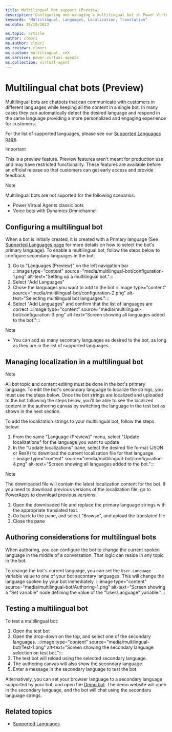 ```yaml
---
title: Multilingual bot support (Preview)
description: Configuring and managing a multilingual bot in Power Virtual Agents
keywords: "Multilingual, Languages, Localization, Translation"
ms.date: 10/19/2023

ms.topic: article
author: clmori
ms.author: clmori
ms.reviewr: clmori
ms.custom: multilingual, ceX
ms.service: power-virtual-agents
ms.collection: virtual-agent
---
```


# Multilingual chat bots (Preview)

Multilingual bots are chatbots that can communicate with customers in different languages while keeping all the content in a single bot. In many cases they can automatically detect the desired language and respond in the same language providing a more personalized and engaging experience for customers. 

For the list of supported languages, please see our [Supported Languages page](authoring-language-support.md).

> [!IMPORTANT]
> This is a preview feature. Preview features aren't meant for production use and may have restricted functionality. These features are available before an official release so that customers can get early access and provide feedback

> [!NOTE]
> Multilingual bots are not suported for the following scenarios:
> * Power Virtual Agents classic bots
> * Voice bots with Dynamics Omnichannel


## Configuring a multilingual bot
When a bot is initially created, it is created with a Primary language (See [Supported Languages page](authoring-language-support.md) for more details on how to select the bot's primary language). To enable a multilingual bot, follow the steps below to configure secondary languages in the bot:

1. Go to "Languages (Preview)" on the left navigation bar   
  :::image type="content" source="media/multilingual-bot/configuration-1.png" alt-text="Setting up a multilingual bot.":::
1. Select "Add Languages"
1. Chose the languages you want to add to the bot
  :::image type="content" source="media/multilingual-bot/configuration-2.png" alt-text="Selecting multilingual bot languages.":::
1. Select "Add Languages" and confirm that the list of languages are correct
  :::image type="content" source="media/multilingual-bot/configuration-3.png" alt-text="Screen showing all languages added to the bot.":::

> [!NOTE]
> - You can add as many secontary languages as desired to the bot, as long as they are in the list of supported languages.

## Managing localization in a multilingual bot

> [!NOTE]
> All bot topic and content editing must be done in the bot's primary language. To edit the bot's secondary language to localize the strings, you must use the steps below.
> Once the bot strings are localized and uploaded to the bot following the steps below, you'll be able to see the localized content in the authoring canvas by switching the language in the test bot as shown in the next section.

To add the localization strings to your multilingual bot, follow the steps below:

1. From the same "Language (Preview)" menu, select "Update localizations" for the language you want to update
1. In the "Update localizations" pane, select the desired file format (JSON or ResX) to download the current localization file for that language
  :::image type="content" source="media/multilingual-bot/configuration-4.png" alt-text="Screen showing all languages added to the bot.":::
> [!NOTE]
> The downloaded file will contain the latest localization content for the bot. If you need to download previous versions of the localization file, go to PowerApps to download previous versions.
1. Open the downloaded file and replace the primary language strings with the appropriate translated text.
1. Go back to the pane, and select "Browse", and upload the translated file
1. Close the pane

## Authoring considerations for multilingual bots

When authoring, you can configure the bot to change the current spoken language in the middle of a conversation. That logic can reside in any topic in the bot.

To change the bot's current language, you can set the ```User.Language``` variable value to one of your bot secontary languages. This will change the language spoken by your bot immediately.
:::image type="content" source="media/multilingual-bot/Authoring-1.png" alt-text="Screen showing a \"Set variable\" node defining the value of the \"User.Language\" variable.":::

## Testing a multilingual bot
To test a multilingual bot:

1. Open the test bot
1. Open the drop-down on the top, and select one of the secondary languages.
  :::image type="content" source="media/multilingual-bot/Test-1.png" alt-text="Screen showing the secondary language selection on test bot.":::
1. The test bot will reload using the selected secondary language. 
1. The authoring canvas will also show the secondary language.
1. Enter a message in the secondary language to test the bot

Alternatively, you can set your browser language to a secondary language supported by your bot, and open the [Demo bot](publication-connect-bot-to-web-channels.md?tabs=preview#customize-the-demo-website). The demo website will open in the secondary language, and the bot will chat using the secondaru language strings.


## Related topics
- [Supported Languages](authoring-language-support.md)

